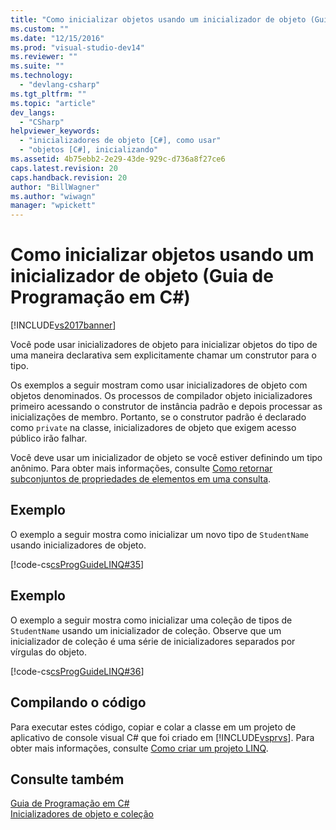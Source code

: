 ```yaml
---
title: "Como inicializar objetos usando um inicializador de objeto (Guia de Programa&#231;&#227;o em C#) | Microsoft Docs"
ms.custom: ""
ms.date: "12/15/2016"
ms.prod: "visual-studio-dev14"
ms.reviewer: ""
ms.suite: ""
ms.technology: 
  - "devlang-csharp"
ms.tgt_pltfrm: ""
ms.topic: "article"
dev_langs: 
  - "CSharp"
helpviewer_keywords: 
  - "inicializadores de objeto [C#], como usar"
  - "objetos [C#], inicializando"
ms.assetid: 4b75ebb2-2e29-43de-929c-d736a8f27ce6
caps.latest.revision: 20
caps.handback.revision: 20
author: "BillWagner"
ms.author: "wiwagn"
manager: "wpickett"
---
```

# Como inicializar objetos usando um inicializador de objeto (Guia de Programa&#231;&#227;o em C#)
[!INCLUDE[vs2017banner](../../../csharp/includes/vs2017banner.md)]

Você pode usar inicializadores de objeto para inicializar objetos do tipo de uma maneira declarativa sem explicitamente chamar um construtor para o tipo.  
  
 Os exemplos a seguir mostram como usar inicializadores de objeto com objetos denominados.  Os processos de compilador objeto inicializadores primeiro acessando o construtor de instância padrão e depois processar as inicializações de membro.  Portanto, se o construtor padrão é declarado como `private` na classe, inicializadores de objeto que exigem acesso público irão falhar.  
  
 Você deve usar um inicializador de objeto se você estiver definindo um tipo anônimo.  Para obter mais informações, consulte [Como retornar subconjuntos de propriedades de elementos em uma consulta](../../../csharp/programming-guide/classes-and-structs/how-to-return-subsets-of-element-properties-in-a-query.md).  
  
## Exemplo  
 O exemplo a seguir mostra como inicializar um novo tipo de `StudentName` usando inicializadores de objeto.  
  
 [!code-cs[csProgGuideLINQ#35](../../../csharp/programming-guide/arrays/codesnippet/CSharp/how-to-initialize-objects-by-using-an-object-initializer_1.cs)]  
  
## Exemplo  
 O exemplo a seguir mostra como inicializar uma coleção de tipos de `StudentName` usando um inicializador de coleção.  Observe que um inicializador de coleção é uma série de inicializadores separados por vírgulas do objeto.  
  
 [!code-cs[csProgGuideLINQ#36](../../../csharp/programming-guide/arrays/codesnippet/CSharp/how-to-initialize-objects-by-using-an-object-initializer_2.cs)]  
  
## Compilando o código  
 Para executar estes código, copiar e colar a classe em um projeto de aplicativo de console visual C\# que foi criado em [!INCLUDE[vsprvs](../../../csharp/includes/vsprvs_md.md)].  Para obter mais informações, consulte [Como criar um projeto LINQ](../Topic/How%20to:%20Create%20a%20LINQ%20Project.md).  
  
## Consulte também  
 [Guia de Programação em C\#](../../../csharp/programming-guide/index.md)   
 [Inicializadores de objeto e coleção](../../../csharp/programming-guide/classes-and-structs/object-and-collection-initializers.md)